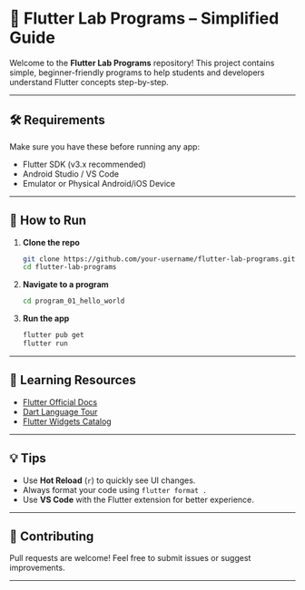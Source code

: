 

# 📱 Flutter Lab Programs – Simplified Guide

Welcome to the **Flutter Lab Programs** repository! This project contains simple, beginner-friendly programs to help students and developers understand Flutter concepts step-by-step.

---


## 🛠️ Requirements

Make sure you have these before running any app:

* Flutter SDK (v3.x recommended)
* Android Studio / VS Code
* Emulator or Physical Android/iOS Device

---

## 🚀 How to Run

1. **Clone the repo**

   ```bash
   git clone https://github.com/your-username/flutter-lab-programs.git
   cd flutter-lab-programs
   ```

2. **Navigate to a program**

   ```bash
   cd program_01_hello_world
   ```

3. **Run the app**

   ```bash
   flutter pub get
   flutter run
   ```

---

## 📘 Learning Resources

* [Flutter Official Docs](https://flutter.dev/docs)
* [Dart Language Tour](https://dart.dev/guides/language/language-tour)
* [Flutter Widgets Catalog](https://flutter.dev/widgets)

---

## 💡 Tips

* Use **Hot Reload** (`r`) to quickly see UI changes.
* Always format your code using `flutter format .`
* Use **VS Code** with the Flutter extension for better experience.

---

## 🤝 Contributing

Pull requests are welcome! Feel free to submit issues or suggest improvements.

---

